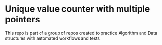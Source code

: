 # Unique value counter with multiple pointers
This repo is part of a group of repos created to practice Algorithm and Data structures with automated workflows and tests
